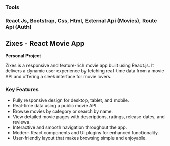 <h3>Tools<h3/>
<p>React Js, Bootstrap, Css, Html, External Api (Movies), Route Api (Auth)</p>
  
<h2>Zixes - React Movie App</h2>
<p><strong>Personal Project</strong></p>
<p>Zixes is a responsive and feature-rich movie app built using React.js. It delivers a dynamic user experience by fetching real-time data from a movie API and offering a sleek interface for movie lovers.</p>

<h3>Key Features</h3>
<ul>
  <li>Fully responsive design for desktop, tablet, and mobile.</li>
  <li>Real-time data using a public movie API.</li>
  <li>Browse movies by category or search by name.</li>
  <li>View detailed movie pages with descriptions, ratings, release dates, and reviews.</li>
  <li>Interactive and smooth navigation throughout the app.</li>
  <li>Modern React components and UI plugins for enhanced functionality.</li>
  <li>User-friendly layout that makes browsing simple and enjoyable.</li>
</ul>

